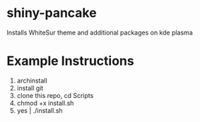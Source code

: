 # shiny-pancake
Installs WhiteSur theme and additional packages on kde plasma

# Example Instructions
1. archinstall
2. install git
3. clone this repo, cd Scripts
4. chmod +x install.sh
5. yes | ./install.sh
